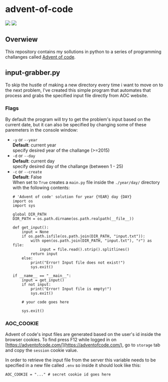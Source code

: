 # advent-of-code
![](https://img.shields.io/badge/days%20completed-2-red)
![](https://img.shields.io/badge/stars%20⭐-5-yellow)
## Overwiew
This repository contains my sollutions in python to a series of programming challanges called [Advent of code](https://adventofcode.com/).

## input-grabber.py
To skip the hustle of making a new directory every time i want to move on to the next problem, I've created this simple program that automates that process and grabs the specified input file directly from AOC website. 

### Flags
By default the program will try to get the problem's input based on the current date, but it can also be specified by changing some of these paremeters in the console window:

- `-y` or `--year` \
  **Default**: current year \
  specify desired year of the challange (>=2015)
- `-d` or `--day` \
  **Default**: current day \
  specify desired day of the challange (between 1 - 25)
- `-c` or `--create` \
  **Default**: False \
  When set to `True` creates a `main.py` file inside the `./year/day/` directory with the following contents: 
  ```python3
  # 'Advent of code' solution for year {YEAR} day {DAY}
  import os
  import sys
                          
  global DIR_PATH
  DIR_PATH = os.path.dirname(os.path.realpath(__file__))

  def get_input():
      input = None
      if os.path.isfile(os.path.join(DIR_PATH, "input.txt")):
          with open(os.path.join(DIR_PATH, "input.txt"), "r") as file:    
              input = file.read().strip().splitlines()
          return input
      else:
          print("Error! Input file does not exist!")
          sys.exit()
                          
  if __name__ == "__main__":
      input = get_input()
      if not input:
          print("Error! Input file is empty!")
          sys.exit()
                          
      # your code goes here
      
      sys.exit()
  ```

### AOC_COOKIE
Advent of code's input files are generated based on the user's id inside the browser cookies. To find press F12 while logged in on [https://adventofcode.com/](https://adventofcode.com/), go to `storage` tab and copy the `session` cookie value. 

In order to retrieve the input file from the server this variable needs to be specified in a new file called `.env` so inside it should look like this:
```python3
AOC_COOKIE = "..." # secret cookie id goes here
```
